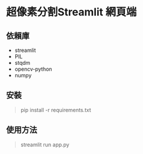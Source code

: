 # 超像素分割Streamlit 網頁端
## 依賴庫
- streamlit
- PIL
- stqdm
- opencv-python
- numpy
## 安裝
> pip install -r requirements.txt
## 使用方法
> streamlit run app.py